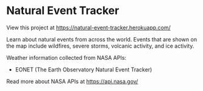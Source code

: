 # Natural Event Tracker

View this project at https://natural-event-tracker.herokuapp.com/

Learn about natural events from across the world. Events that are shown on the map include wildfires, severe storms, volcanic activity, and ice activity.

Weather information collected from NASA APIs:
-   EONET (The Earth Observatory Natural Event Tracker)

Read more about NASA APIs at https://api.nasa.gov/
